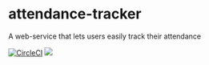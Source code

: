 # attendance-tracker
A web-service that lets users easily track their attendance

[![CircleCI](https://circleci.com/gh/prajjwaldimri/attendance-tracker.svg?style=svg)](https://circleci.com/gh/prajjwaldimri/attendance-tracker)
<a href="https://zenhub.com"><img src="https://raw.githubusercontent.com/ZenHubIO/support/master/zenhub-badge.png"></a>
